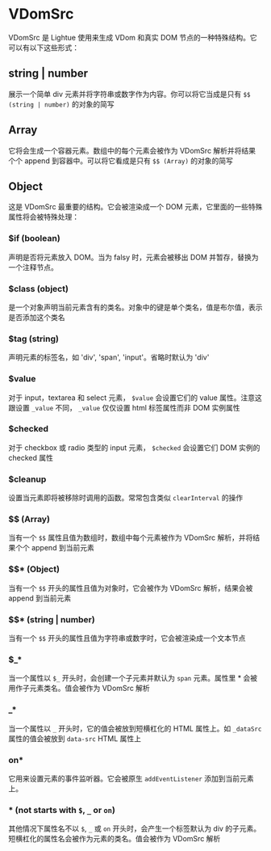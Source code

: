 # VDomSrc

VDomSrc 是 Lightue 使用来生成 VDom 和真实 DOM 节点的一种特殊结构。它可以有以下这些形式：

## string | number

展示一个简单 div 元素并将字符串或数字作为内容。你可以将它当成是只有 `$$ (string | number)` 的对象的简写

## Array

它将会生成一个容器元素。数组中的每个元素会被作为 VDomSrc 解析并将结果个个 append 到容器中。可以将它看成是只有 `$$ (Array)` 的对象的简写

## Object

这是 VDomSrc 最重要的结构。它会被渲染成一个 DOM 元素，它里面的一些特殊属性将会被特殊处理：

### $if (boolean)

声明是否将元素放入 DOM。当为 falsy 时，元素会被移出 DOM 并暂存，替换为一个注释节点。

### $class (object)

是一个对象声明当前元素含有的类名。对象中的键是单个类名，值是布尔值，表示是否添加这个类名

### $tag (string)

声明元素的标签名，如 'div', 'span', 'input'。省略时默认为 'div'

### $value

对于 input，textarea 和 select 元素， `$value` 会设置它们的 value 属性。注意这跟设置 `_value` 不同， `_value` 仅仅设置 html 标签属性而非 DOM 实例属性

### $checked

对于 checkbox 或 radio 类型的 input 元素， `$checked` 会设置它们 DOM 实例的 checked 属性

### $cleanup

设置当元素即将被移除时调用的函数。常常包含类似 `clearInterval` 的操作

### $$ (Array)

当有一个 `$$` 属性且值为数组时，数组中每个元素被作为 VDomSrc 解析，并将结果个个 append 到当前元素

### $$* (Object)

当有一个 `$$` 开头的属性且值为对象时，它会被作为 VDomSrc 解析，结果会被 append 到当前元素

### $$* (string | number)

当有一个 `$$` 开头的属性且值为字符串或数字时，它会被渲染成一个文本节点

### $_*

当一个属性以 `$_` 开头时，会创建一个子元素并默认为 `span` 元素。属性里 \* 会被用作子元素类名。值会被作为 VDomSrc 解析

### _*

当一个属性以 `_` 开头时，它的值会被放到短横杠化的 HTML 属性上。如 `_dataSrc` 属性的值会被放到 `data-src` HTML 属性上

### on*

它用来设置元素的事件监听器。它会被原生 `addEventListener` 添加到当前元素上。

### * (not starts with `$`, `_` or `on`)

其他情况下属性名不以 `$`, `_` 或 `on` 开头时，会产生一个标签默认为 div 的子元素。短横杠化的属性名会被作为元素的类名。值会被作为 VDomSrc 解析
